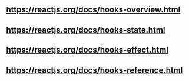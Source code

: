 ## https://reactjs.org/docs/hooks-overview.html

## https://reactjs.org/docs/hooks-state.html

## https://reactjs.org/docs/hooks-effect.html

## https://reactjs.org/docs/hooks-reference.html
